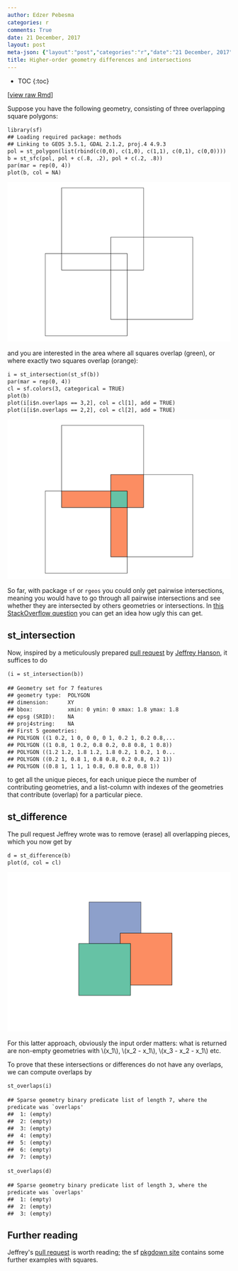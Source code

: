 ```yaml
---
author: Edzer Pebesma
categories: r
comments: True
date: 21 December, 2017
layout: post
meta-json: {"layout":"post","categories":"r","date":"21 December, 2017","author":"Edzer Pebesma","comments":true,"title":"Higher-order geometry differences and intersections"}
title: Higher-order geometry differences and intersections
---
```


<script src="https://cdnjs.cloudflare.com/ajax/libs/mathjax/2.7.0/MathJax.js?config=TeX-AMS-MML_HTMLorMML" type="text/javascript"></script>
* TOC 
{:toc}

\[[view raw
Rmd](https://raw.githubusercontent.com//r-spatial/r-spatial.org/gh-pages/_rmd/2017-12-21-geoms.Rmd)\]

Suppose you have the following geometry, consisting of three overlapping
square polygons:

    library(sf)
    ## Loading required package: methods
    ## Linking to GEOS 3.5.1, GDAL 2.1.2, proj.4 4.9.3
    pol = st_polygon(list(rbind(c(0,0), c(1,0), c(1,1), c(0,1), c(0,0))))
    b = st_sfc(pol, pol + c(.8, .2), pol + c(.2, .8))
    par(mar = rep(0, 4))
    plot(b, col = NA)

![](/images/geoms1-1.png)

and you are interested in the area where all squares overlap (green), or
where exactly two squares overlap (orange):

    i = st_intersection(st_sf(b))
    par(mar = rep(0, 4))
    cl = sf.colors(3, categorical = TRUE)
    plot(b)
    plot(i[i$n.overlaps == 3,2], col = cl[1], add = TRUE)
    plot(i[i$n.overlaps == 2,2], col = cl[2], add = TRUE)

![](/images/geoms2-1.png)

So far, with package `sf` or `rgeos` you could only get pairwise
intersections, meaning you would have to go through all pairwise
intersections and see whether they are intersected by others geometries
or intersections. In [this StackOverflow
question](https://stackoverflow.com/questions/44631044/efficient-extraction-of-all-sub-polygons-generated-by-self-intersecting-features)
you can get an idea how ugly this can get.

st\_intersection
----------------

Now, inspired by a meticulously prepared [pull
request](https://github.com/r-spatial/sf/pull/598) by [Jeffrey
Hanson](http://jeffrey-hanson.com/), it suffices to do

    (i = st_intersection(b))

    ## Geometry set for 7 features 
    ## geometry type:  POLYGON
    ## dimension:      XY
    ## bbox:           xmin: 0 ymin: 0 xmax: 1.8 ymax: 1.8
    ## epsg (SRID):    NA
    ## proj4string:    NA
    ## First 5 geometries:
    ## POLYGON ((1 0.2, 1 0, 0 0, 0 1, 0.2 1, 0.2 0.8,...
    ## POLYGON ((1 0.8, 1 0.2, 0.8 0.2, 0.8 0.8, 1 0.8))
    ## POLYGON ((1.2 1.2, 1.8 1.2, 1.8 0.2, 1 0.2, 1 0...
    ## POLYGON ((0.2 1, 0.8 1, 0.8 0.8, 0.2 0.8, 0.2 1))
    ## POLYGON ((0.8 1, 1 1, 1 0.8, 0.8 0.8, 0.8 1))

to get all the unique pieces, for each unique piece the number of
contributing geometries, and a list-column with indexes of the
geometries that contribute (overlap) for a particular piece.

st\_difference
--------------

The pull request Jeffrey wrote was to remove (erase) all overlapping
pieces, which you now get by

    d = st_difference(b)
    plot(d, col = cl)

![](/images/geoms3-1.png)

For this latter approach, obviously the input order matters: what is
returned are non-empty geometries with \\(x_1\\), \\(x_2 - x_1\\),
\\(x_3 - x_2 - x_1\\) etc.

To prove that these intersections or differences do not have any
overlaps, we can compute overlaps by

    st_overlaps(i)

    ## Sparse geometry binary predicate list of length 7, where the predicate was `overlaps'
    ##  1: (empty)
    ##  2: (empty)
    ##  3: (empty)
    ##  4: (empty)
    ##  5: (empty)
    ##  6: (empty)
    ##  7: (empty)

    st_overlaps(d)

    ## Sparse geometry binary predicate list of length 3, where the predicate was `overlaps'
    ##  1: (empty)
    ##  2: (empty)
    ##  3: (empty)

Further reading
---------------

Jeffrey's [pull request](https://github.com/r-spatial/sf/pull/598) is
worth reading; the sf [pkgdown
site](https://r-spatial.github.io/sf/reference/geos_binary_ops.html)
contains some further examples with squares.
